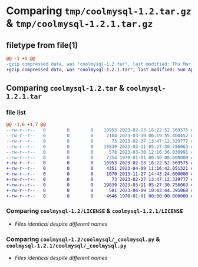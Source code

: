 # Comparing `tmp/coolmysql-1.2.tar.gz` & `tmp/coolmysql-1.2.1.tar.gz`

## filetype from file(1)

```diff
@@ -1 +1 @@
-gzip compressed data, was "coolmysql-1.2.tar", last modified: Thu Mar 30 12:16:45 2023, max compression
+gzip compressed data, was "coolmysql-1.2.1.tar", last modified: Sun Apr  9 11:43:22 2023, max compression
```

## Comparing `coolmysql-1.2.tar` & `coolmysql-1.2.1.tar`

### file list

```diff
@@ -1,6 +1,7 @@
--rw-r--r--   0        0        0    10953 2023-02-13 16:22:52.569575 coolmysql-1.2/LICENSE
--rw-r--r--   0        0        0     7104 2023-03-30 06:19:55.400452 coolmysql-1.2/README.md
--rw-r--r--   0        0        0       73 2023-02-27 13:47:12.329777 coolmysql-1.2/coolmysql/__init__.py
--rw-r--r--   0        0        0    19839 2023-03-11 05:27:30.756063 coolmysql-1.2/coolmysql/_coolmysql.py
--rw-r--r--   0        0        0      578 2023-03-30 12:16:36.030991 coolmysql-1.2/pyproject.toml
--rw-r--r--   0        0        0     7354 1970-01-01 00:00:00.000000 coolmysql-1.2/PKG-INFO
+-rw-r--r--   0        0        0    10953 2023-02-13 16:22:52.569575 coolmysql-1.2.1/LICENSE
+-rw-r--r--   0        0        0     4351 2023-04-09 11:16:42.051321 coolmysql-1.2.1/README.md
+-rw-r--r--   0        0        0     1070 2013-11-27 14:43:24.000000 coolmysql-1.2.1/coolmysql/Licenses of dependent packages/pymysql/LICENSE
+-rw-r--r--   0        0        0       73 2023-02-27 13:47:12.329777 coolmysql-1.2.1/coolmysql/__init__.py
+-rw-r--r--   0        0        0    19839 2023-03-11 05:27:30.756063 coolmysql-1.2.1/coolmysql/_coolmysql.py
+-rw-r--r--   0        0        0      581 2023-04-09 10:43:44.395068 coolmysql-1.2.1/pyproject.toml
+-rw-r--r--   0        0        0     4646 1970-01-01 00:00:00.000000 coolmysql-1.2.1/PKG-INFO
```

### Comparing `coolmysql-1.2/LICENSE` & `coolmysql-1.2.1/LICENSE`

 * *Files identical despite different names*

### Comparing `coolmysql-1.2/coolmysql/_coolmysql.py` & `coolmysql-1.2.1/coolmysql/_coolmysql.py`

 * *Files identical despite different names*

